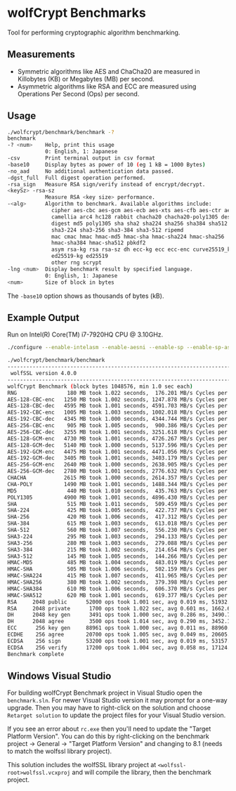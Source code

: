 # wolfCrypt Benchmarks

Tool for performing cryptographic algorithm benchmarking.

## Measurements

* Symmetric algorithms like AES and ChaCha20 are measured in Killobytes (KB) or Megabytes (MB) per second.
* Asymmetric algorithms like RSA and ECC are measured using Operations Per Second (Ops) per second.

## Usage

```sh
./wolfcrypt/benchmark/benchmark -?
benchmark
-? <num>    Help, print this usage
            0: English, 1: Japanese
-csv        Print terminal output in csv format
-base10     Display bytes as power of 10 (eg 1 kB = 1000 Bytes)
-no_aad     No additional authentication data passed.
-dgst_full  Full digest operation performed.
-rsa_sign   Measure RSA sign/verify instead of encrypt/decrypt.
<keySz> -rsa-sz
            Measure RSA <key size> performance.
-<alg>      Algorithm to benchmark. Available algorithms include:
              cipher aes-cbc aes-gcm aes-ecb aes-xts aes-cfb aes-ctr aes-ccm
              camellia arc4 hc128 rabbit chacha20 chacha20-poly1305 des idea
              digest md5 poly1305 sha sha2 sha224 sha256 sha384 sha512 sha3
              sha3-224 sha3-256 sha3-384 sha3-512 ripemd
              mac cmac hmac hmac-md5 hmac-sha hmac-sha224 hmac-sha256
              hmac-sha384 hmac-sha512 pbkdf2
              asym rsa-kg rsa rsa-sz dh ecc-kg ecc ecc-enc curve25519_kg x25519
              ed25519-kg ed25519
              other rng scrypt
-lng <num>  Display benchmark result by specified language.
            0: English, 1: Japanese
<num>       Size of block in bytes
```

The `-base10` option shows as thousands of bytes (kB).

## Example Output

Run on Intel(R) Core(TM) i7-7920HQ CPU @ 3.10GHz.

```sh
./configure --enable-intelasm --enable-aesni --enable-sp --enable-sp-asm && make

./wolfcrypt/benchmark/benchmark
------------------------------------------------------------------------------
 wolfSSL version 4.0.0
------------------------------------------------------------------------------
wolfCrypt Benchmark (block bytes 1048576, min 1.0 sec each)
RNG                180 MB took 1.022 seconds,  176.201 MB/s Cycles per byte =  16.76
AES-128-CBC-enc   1250 MB took 1.002 seconds, 1247.878 MB/s Cycles per byte =   2.37
AES-128-CBC-dec   4595 MB took 1.001 seconds, 4591.703 MB/s Cycles per byte =   0.64
AES-192-CBC-enc   1005 MB took 1.003 seconds, 1002.018 MB/s Cycles per byte =   2.95
AES-192-CBC-dec   4345 MB took 1.000 seconds, 4344.744 MB/s Cycles per byte =   0.68
AES-256-CBC-enc    905 MB took 1.005 seconds,  900.386 MB/s Cycles per byte =   3.28
AES-256-CBC-dec   3255 MB took 1.001 seconds, 3251.618 MB/s Cycles per byte =   0.91
AES-128-GCM-enc   4730 MB took 1.001 seconds, 4726.267 MB/s Cycles per byte =   0.62
AES-128-GCM-dec   5140 MB took 1.000 seconds, 5137.596 MB/s Cycles per byte =   0.57
AES-192-GCM-enc   4475 MB took 1.001 seconds, 4471.056 MB/s Cycles per byte =   0.66
AES-192-GCM-dec   3405 MB took 1.001 seconds, 3403.179 MB/s Cycles per byte =   0.87
AES-256-GCM-enc   2640 MB took 1.000 seconds, 2638.905 MB/s Cycles per byte =   1.12
AES-256-GCM-dec   2780 MB took 1.001 seconds, 2776.632 MB/s Cycles per byte =   1.06
CHACHA            2615 MB took 1.000 seconds, 2614.357 MB/s Cycles per byte =   1.13
CHA-POLY          1490 MB took 1.001 seconds, 1488.344 MB/s Cycles per byte =   1.98
MD5                440 MB took 1.010 seconds,  435.763 MB/s Cycles per byte =   6.78
POLY1305          4900 MB took 1.001 seconds, 4896.430 MB/s Cycles per byte =   0.60
SHA                515 MB took 1.011 seconds,  509.459 MB/s Cycles per byte =   5.80
SHA-224            425 MB took 1.005 seconds,  422.737 MB/s Cycles per byte =   6.98
SHA-256            420 MB took 1.006 seconds,  417.312 MB/s Cycles per byte =   7.08
SHA-384            615 MB took 1.003 seconds,  613.018 MB/s Cycles per byte =   4.82
SHA-512            560 MB took 1.007 seconds,  556.230 MB/s Cycles per byte =   5.31
SHA3-224           295 MB took 1.003 seconds,  294.133 MB/s Cycles per byte =  10.04
SHA3-256           280 MB took 1.003 seconds,  279.088 MB/s Cycles per byte =  10.58
SHA3-384           215 MB took 1.002 seconds,  214.654 MB/s Cycles per byte =  13.76
SHA3-512           145 MB took 1.005 seconds,  144.266 MB/s Cycles per byte =  20.47
HMAC-MD5           485 MB took 1.004 seconds,  483.019 MB/s Cycles per byte =   6.11
HMAC-SHA           505 MB took 1.006 seconds,  502.159 MB/s Cycles per byte =   5.88
HMAC-SHA224        415 MB took 1.007 seconds,  411.965 MB/s Cycles per byte =   7.17
HMAC-SHA256        380 MB took 1.002 seconds,  379.398 MB/s Cycles per byte =   7.78
HMAC-SHA384        610 MB took 1.006 seconds,  606.370 MB/s Cycles per byte =   4.87
HMAC-SHA512        620 MB took 1.001 seconds,  619.377 MB/s Cycles per byte =   4.77
RSA     2048 public      52000 ops took 1.001 sec, avg 0.019 ms, 51932.223 ops/sec
RSA     2048 private      1700 ops took 1.022 sec, avg 0.601 ms, 1662.697 ops/sec
DH      2048 key gen      3491 ops took 1.000 sec, avg 0.286 ms, 3490.745 ops/sec
DH      2048 agree        3500 ops took 1.014 sec, avg 0.290 ms, 3452.191 ops/sec
ECC      256 key gen     88961 ops took 1.000 sec, avg 0.011 ms, 88960.279 ops/sec
ECDHE    256 agree       20700 ops took 1.005 sec, avg 0.049 ms, 20605.239 ops/sec
ECDSA    256 sign        53200 ops took 1.001 sec, avg 0.019 ms, 53157.214 ops/sec
ECDSA    256 verify      17200 ops took 1.004 sec, avg 0.058 ms, 17124.208 ops/sec
Benchmark complete
```


## Windows Visual Studio

For building wolfCrypt Benchmark project in Visual Studio open the `benchmark.sln`. For newer Visual Studio version it may prompt for a one-way upgrade. Then you may have to right-click on the solution and choose `Retarget solution` to update the project files for your Visual Studio version.

If you see an error about `rc.exe` then you'll need to update the "Target Platform Version". You can do this by right-clicking on the benchmark project -> General -> "Target Platform Version" and changing to 8.1 (needs to match the wolfssl library project).

This solution includes the wolfSSL library project at `<wolfssl-root>wolfssl.vcxproj` and will compile the library, then the benchmark project.

